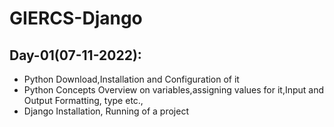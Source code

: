 # GIERCS-Django

## Day-01(07-11-2022):
  - Python Download,Installation and Configuration of it
  - Python Concepts Overview on variables,assigning values for it,Input and Output Formatting, type etc.,
  - Django Installation, Running of a project
